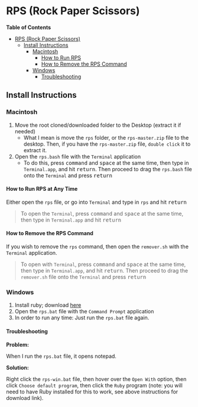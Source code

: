 # RPS (Rock Paper Scissors)

**Table of Contents**

- [RPS (Rock Paper Scissors)](#rps-rock-paper-scissors)
  - [Install Instructions](#install-instructions)
    - [Macintosh](#macintosh)
      - [How to Run RPS](#how-to-run-rps)
      - [How to Remove the RPS Command](#how-to-remove-the-rps-command)
    - [Windows](#windows)
      - [Troubleshooting](#troubleshooting)

## Install Instructions

### Macintosh

1. Move the root cloned/downloaded folder to the Desktop (extract it if needed)
   * What I mean is move the `rps` folder, or the `rps-master.zip` file to the desktop. Then, if you have the `rps-master.zip` file, `double click` it to extract it.
2. Open the `rps.bash` file with the `Terminal` application
   * To do this, press <kbd>command</kbd> and <kbd>space</kbd> at the same time, then type in `Terminal.app`, and hit <kbd>return</kbd>. Then proceed to drag the `rps.bash` file onto the `Terminal` and press <kbd>return</kbd>

#### How to Run RPS at Any Time

Either open the `rps` file, or go into `Terminal` and type in `rps` and hit <kbd>return</kbd>

> To open the `Terminal`, press <kbd>command</kbd> and <kbd>space</kbd> at the same time, then type in `Terminal.app` and hit <kbd>return</kbd>

#### How to Remove the RPS Command

If you wish to remove the `rps` command, then open the `remover.sh` with the `Terminal` application.

> To open with `Terminal`, press <kbd>command</kbd> and <kbd>space</kbd> at the same time, then type in `Terminal.app`, and hit <kbd>return</kbd>. Then proceed to drag the `remover.sh` file onto the `Terminal` and press <kbd>return</kbd>

### Windows

1. Install ruby; download [here](http://rubyinstaller.org/downloads/)
2. Open the `rps.bat` file with the `Command Prompt` application
3. In order to run any time: Just run the `rps.bat` file again.

#### Troubleshooting

**Problem:**

When I run the `rps.bat` file, it opens notepad.

**Solution:**

Right click the `rps-win.bat` file, then hover over the `Open With` option, then click `Choose default program`, then click the `Ruby` program (note: you will need to have Ruby installed for this to work, see above instructions for download link).

